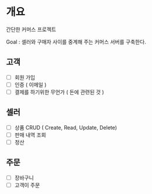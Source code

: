 # 개요
간단한 커머스 프로젝트

Goal : 셀러와 구매자 사이를 중계해 주는 커머스 서버를 구축한다.

## 고객
- [ ]  회원 가입
- [ ]  인증 ( 이메일 )
- [ ]  결제를 하기위한 무언가 ( 돈에 관련된 것 )

## 셀러
- [ ]  상품 CRUD ( Create, Read, Update, Delete)
- [ ]  판매 내역 조회
- [ ]  정산
  
## 주문
- [ ]  장바구니
- [ ]  고객이 주문

